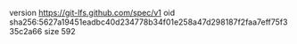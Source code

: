 version https://git-lfs.github.com/spec/v1
oid sha256:5627a19451eadbc40d234778b34f01e258a47d298187f2faa7eff75f335c2a66
size 592
